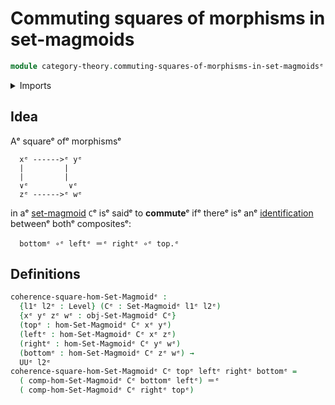 # Commuting squares of morphisms in set-magmoids

```agda
module category-theory.commuting-squares-of-morphisms-in-set-magmoidsᵉ where
```

<details><summary>Imports</summary>

```agda
open import category-theory.set-magmoidsᵉ

open import foundation.identity-typesᵉ
open import foundation.universe-levelsᵉ
```

</details>

## Idea

Aᵉ squareᵉ ofᵉ morphismsᵉ

```text
  xᵉ ------>ᵉ yᵉ
  |         |
  |         |
  ∨ᵉ         ∨ᵉ
  zᵉ ------>ᵉ wᵉ
```

in aᵉ [set-magmoid](category-theory.set-magmoids.mdᵉ) `C`ᵉ isᵉ saidᵉ to **commute**ᵉ
ifᵉ thereᵉ isᵉ anᵉ [identification](foundation-core.identity-types.mdᵉ) betweenᵉ bothᵉ
compositesᵉ:

```text
  bottomᵉ ∘ᵉ leftᵉ ＝ᵉ rightᵉ ∘ᵉ top.ᵉ
```

## Definitions

```agda
coherence-square-hom-Set-Magmoidᵉ :
  {l1ᵉ l2ᵉ : Level} (Cᵉ : Set-Magmoidᵉ l1ᵉ l2ᵉ)
  {xᵉ yᵉ zᵉ wᵉ : obj-Set-Magmoidᵉ Cᵉ}
  (topᵉ : hom-Set-Magmoidᵉ Cᵉ xᵉ yᵉ)
  (leftᵉ : hom-Set-Magmoidᵉ Cᵉ xᵉ zᵉ)
  (rightᵉ : hom-Set-Magmoidᵉ Cᵉ yᵉ wᵉ)
  (bottomᵉ : hom-Set-Magmoidᵉ Cᵉ zᵉ wᵉ) →
  UUᵉ l2ᵉ
coherence-square-hom-Set-Magmoidᵉ Cᵉ topᵉ leftᵉ rightᵉ bottomᵉ =
  ( comp-hom-Set-Magmoidᵉ Cᵉ bottomᵉ leftᵉ) ＝ᵉ
  ( comp-hom-Set-Magmoidᵉ Cᵉ rightᵉ topᵉ)
```